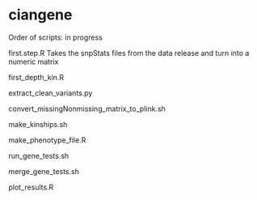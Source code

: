 ciangene
========
Order of scripts: in progress


first.step.R
Takes the snpStats files from the data release and turn into a numeric matrix


first_depth_kin.R

extract_clean_variants.py

convert_missingNonmissing_matrix_to_plink.sh

make_kinships.sh

make_phenotype_file.R

run_gene_tests.sh

merge_gene_tests.sh

plot_results.R
